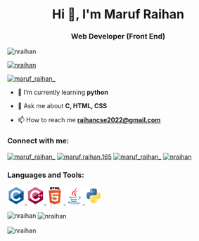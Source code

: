 <h1 align="center">Hi 👋, I'm Maruf Raihan</h1>
<h3 align="center">Web Developer (Front End)</h3>

<p align="left"> <img src="https://komarev.com/ghpvc/?username=nraihan&label=Profile%20views&color=0e75b6&style=flat" alt="nraihan" /> </p>

<p align="left"> <a href="https://github.com/ryo-ma/github-profile-trophy"><img src="https://github-profile-trophy.vercel.app/?username=nraihan" alt="nraihan" /></a> </p>

<p align="left"> <a href="https://twitter.com/maruf_raihan_" target="blank"><img src="https://img.shields.io/twitter/follow/maruf_raihan_?logo=twitter&style=for-the-badge" alt="maruf_raihan_" /></a> </p>

- 🌱 I’m currently learning **python**

- 💬 Ask me about **C, HTML, CSS**

- 📫 How to reach me **raihancse2022@gmail.com**

<h3 align="left">Connect with me:</h3>
<p align="left">
<a href="https://twitter.com/maruf_raihan_" target="blank"><img align="center" src="https://raw.githubusercontent.com/rahuldkjain/github-profile-readme-generator/master/src/images/icons/Social/twitter.svg" alt="maruf_raihan_" height="30" width="40" /></a>
<a href="https://fb.com/maruf.raihan.165" target="blank"><img align="center" src="https://raw.githubusercontent.com/rahuldkjain/github-profile-readme-generator/master/src/images/icons/Social/facebook.svg" alt="maruf.raihan.165" height="30" width="40" /></a>
<a href="https://instagram.com/maruf_raihan_" target="blank"><img align="center" src="https://raw.githubusercontent.com/rahuldkjain/github-profile-readme-generator/master/src/images/icons/Social/instagram.svg" alt="maruf_raihan_" height="30" width="40" /></a>
<a href="https://codeforces.com/profile/nraihan" target="blank"><img align="center" src="https://raw.githubusercontent.com/rahuldkjain/github-profile-readme-generator/master/src/images/icons/Social/codeforces.svg" alt="nraihan" height="30" width="40" /></a>
</p>

<h3 align="left">Languages and Tools:</h3>
<p align="left"> <a href="https://www.cprogramming.com/" target="_blank" rel="noreferrer"> <img src="https://raw.githubusercontent.com/devicons/devicon/master/icons/c/c-original.svg" alt="c" width="40" height="40"/> </a> <a href="https://www.w3schools.com/cpp/" target="_blank" rel="noreferrer"> <img src="https://raw.githubusercontent.com/devicons/devicon/master/icons/cplusplus/cplusplus-original.svg" alt="cplusplus" width="40" height="40"/> </a> <a href="https://www.w3.org/html/" target="_blank" rel="noreferrer"> <img src="https://raw.githubusercontent.com/devicons/devicon/master/icons/html5/html5-original-wordmark.svg" alt="html5" width="40" height="40"/> </a> <a href="https://www.java.com" target="_blank" rel="noreferrer"> <img src="https://raw.githubusercontent.com/devicons/devicon/master/icons/java/java-original.svg" alt="java" width="40" height="40"/> </a> <a href="https://www.python.org" target="_blank" rel="noreferrer"> <img src="https://raw.githubusercontent.com/devicons/devicon/master/icons/python/python-original.svg" alt="python" width="40" height="40"/> </a> </p>

<p><img align="left" src="https://github-readme-stats.vercel.app/api/top-langs?username=nraihan&show_icons=true&locale=en&layout=compact" alt="nraihan" /></p>

<p>&nbsp;<img align="center" src="https://github-readme-stats.vercel.app/api?username=nraihan&show_icons=true&locale=en" alt="nraihan" /></p>

<p><img align="center" src="https://github-readme-streak-stats.herokuapp.com/?user=nraihan&" alt="nraihan" /></p>

